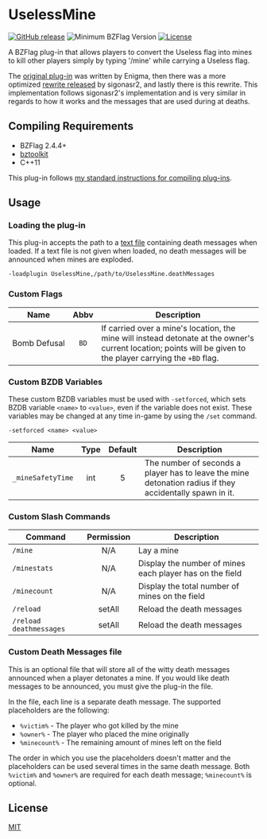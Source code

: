 # UselessMine

[![GitHub release](https://img.shields.io/github/release/allejo/UselessMine.svg)](https://github.com/allejo/UselessMine/releases/latest)
![Minimum BZFlag Version](https://img.shields.io/badge/BZFlag-v2.4.4+-blue.svg)
[![License](https://img.shields.io/github/license/allejo/UselessMine.svg)](https://github.com/allejo/UselessMine/blob/master/LICENSE.md)

A BZFlag plug-in that allows players to convert the Useless flag into mines to kill other players simply by typing '/mine' while carrying a Useless flag.

The [original plug-in](http://forums.bzflag.org/viewtopic.php?f=79&t=10340&p=103683) was written by Enigma, then there was a more optimized [rewrite released](http://forums.bzflag.org/viewtopic.php?f=79&t=17630) by sigonasr2, and lastly there is this rewrite. This implementation follows sigonasr2's implementation and is very similar in regards to how it works and the messages that are used during at deaths.

## Compiling Requirements

- BZFlag 2.4.4+
- [bztoolkit](https://github.com/allejo/bztoolkit)
- C++11

This plug-in follows [my standard instructions for compiling plug-ins](https://github.com/allejo/docs.allejo.io/wiki/BZFlag-Plug-in-Distribution).

## Usage

### Loading the plug-in

This plug-in accepts the path to a [text file](https://github.com/allejo/UselessMine/blob/master/UselessMine.deathMessages) containing death messages when loaded. If a text file is not given when loaded, no death messages will be announced when mines are exploded.

```
-loadplugin UselessMine,/path/to/UselessMine.deathMessages
```

### Custom Flags

| Name | Abbv | Description |
| ---- | :--: | ----------- |
| Bomb&nbsp;Defusal | `BD` | If carried over a mine's location, the mine will instead detonate at the owner's current location; points will be given to the player carrying the `+BD` flag. |

### Custom BZDB Variables

These custom BZDB variables must be used with `-setforced`, which sets BZDB variable `<name>` to `<value>`, even if the variable does not exist. These variables may be changed at any time in-game by using the `/set` command.

```
-setforced <name> <value>
```

| Name | Type | Default | Description |
| ---- | :--: | :-----: | ----------- |
| `_mineSafetyTime` | int | 5 | The number of seconds a player has to leave the mine detonation radius if they accidentally spawn in it. |

### Custom Slash Commands

| Command | Permission | Description |
| ------- | :--------: | ----------- |
| `/mine` | N/A | Lay a mine |
| `/minestats` | N/A | Display the number of mines each player has on the field |
| `/minecount` | N/A | Display the total number of mines on the field |
| `/reload` | setAll | Reload the death messages |
| `/reload deathmessages` | setAll | Reload the death messages |

### Custom Death Messages file

This is an optional file that will store all of the witty death messages announced when a player detonates a mine. If you would like death messages to be announced, you must give the plug-in the file.

In the file, each line is a separate death message. The supported placeholders are the following:

- `%victim%` - The player who got killed by the mine
- `%owner%` - The player who placed the mine originally
- `%minecount%` - The remaining amount of mines left on the field

The order in which you use the placeholders doesn't matter and the placeholders can be used several times in the same death message. Both `%victim%` and `%owner%` are required for each death message; `%minecount%` is optional.

## License

[MIT](https://github.com/allejo/UselessMine/blob/master/LICENSE.md)
